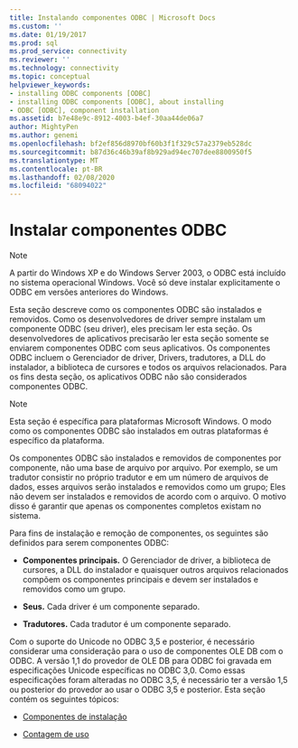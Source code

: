 ```yaml
---
title: Instalando componentes ODBC | Microsoft Docs
ms.custom: ''
ms.date: 01/19/2017
ms.prod: sql
ms.prod_service: connectivity
ms.reviewer: ''
ms.technology: connectivity
ms.topic: conceptual
helpviewer_keywords:
- installing ODBC components [ODBC]
- installing ODBC components [ODBC], about installing
- ODBC [ODBC], component installation
ms.assetid: b7e48e9c-8912-4003-b4ef-30aa44de06a7
author: MightyPen
ms.author: genemi
ms.openlocfilehash: bf2ef856d8970bf60b3f1f329c57a2379eb528dc
ms.sourcegitcommit: b87d36c46b39af8b929ad94ec707dee8800950f5
ms.translationtype: MT
ms.contentlocale: pt-BR
ms.lasthandoff: 02/08/2020
ms.locfileid: "68094022"
---
```

# <a name="installing-odbc-components"></a>Instalar componentes ODBC
> [!NOTE]  
>  A partir do Windows XP e do Windows Server 2003, o ODBC está incluído no sistema operacional Windows. Você só deve instalar explicitamente o ODBC em versões anteriores do Windows.  
  
 Esta seção descreve como os componentes ODBC são instalados e removidos. Como os desenvolvedores de driver sempre instalam um componente ODBC (seu driver), eles precisam ler esta seção. Os desenvolvedores de aplicativos precisarão ler esta seção somente se enviarem componentes ODBC com seus aplicativos. Os componentes ODBC incluem o Gerenciador de driver, Drivers, tradutores, a DLL do instalador, a biblioteca de cursores e todos os arquivos relacionados. Para os fins desta seção, os aplicativos ODBC não são considerados componentes ODBC.  
  
> [!NOTE]  
>  Esta seção é específica para plataformas Microsoft Windows. O modo como os componentes ODBC são instalados em outras plataformas é específico da plataforma.  
  
 Os componentes ODBC são instalados e removidos de componentes por componente, não uma base de arquivo por arquivo. Por exemplo, se um tradutor consistir no próprio tradutor e em um número de arquivos de dados, esses arquivos serão instalados e removidos como um grupo; Eles não devem ser instalados e removidos de acordo com o arquivo. O motivo disso é garantir que apenas os componentes completos existam no sistema.  
  
 Para fins de instalação e remoção de componentes, os seguintes são definidos para serem componentes ODBC:  
  
-   **Componentes principais.** O Gerenciador de driver, a biblioteca de cursores, a DLL do instalador e quaisquer outros arquivos relacionados compõem os componentes principais e devem ser instalados e removidos como um grupo.  
  
-   **Seus.** Cada driver é um componente separado.  
  
-   **Tradutores.** Cada tradutor é um componente separado.  
  
 Com o suporte do Unicode no ODBC 3,5 e posterior, é necessário considerar uma consideração para o uso de componentes OLE DB com o ODBC. A versão 1,1 do provedor de OLE DB para ODBC foi gravada em especificações Unicode específicas no ODBC 3,0. Como essas especificações foram alteradas no ODBC 3,5, é necessário ter a versão 1,5 ou posterior do provedor ao usar o ODBC 3,5 e posterior. Esta seção contém os seguintes tópicos:  
  
-   [Componentes de instalação](../../../odbc/reference/install/installation-components.md)  
  
-   [Contagem de uso](../../../odbc/reference/install/usage-counting.md)
